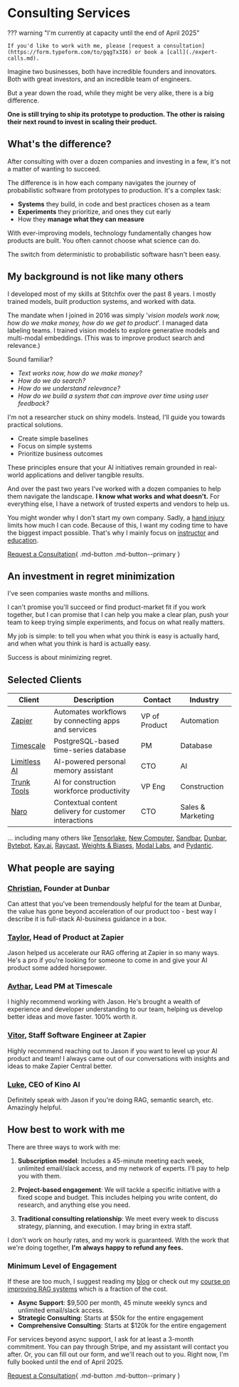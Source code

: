 # Consulting Services


??? warning "I'm currently at capacity until the end of April 2025"

    If you'd like to work with me, please [request a consultation](https://form.typeform.com/to/gqgTx3I6) or book a [call](./expert-calls.md).

Imagine two businesses, both have incredible founders and innovators. Both with great investors, and an incredible team of engineers.

But a year down the road, while they might be very alike, there is a big difference.

**One is still trying to ship its prototype to production. The other is raising their next round to invest in scaling their product.**

## What's the difference?

After consulting with over a dozen companies and investing in a few, it's not a matter of wanting to succeed.

The difference is in how each company navigates the journey of probabilistic software from prototypes to production. It's a complex task:

- **Systems** they build, in code and best practices chosen as a team
- **Experiments** they prioritize, and ones they cut early
- How they **manage what they can measure**

With ever-improving models, technology fundamentally changes how products are built. You often cannot choose what science can do.

The switch from deterministic to probabilistic software hasn't been easy.

## My background is not like many others

I developed most of my skills at Stitchfix over the past 8 years. I mostly trained models, built production systems, and worked with data.

The mandate when I joined in 2016 was simply '*vision models work now, how do we make money, how do we get to product*'. I managed data labeling teams. I trained vision models to explore generative models and multi-modal embeddings. (This was to improve product search and relevance.)

Sound familiar?

- *Text works now, how do we make money?*
- *How do we do search?* 
- *How do we understand relevance?*
- *How do we build a system that can improve over time using user feedback?*

I'm not a researcher stuck on shiny models. Instead, I'll guide you towards practical solutions. 

- Create simple baselines
- Focus on simple systems
- Prioritize business outcomes

These principles ensure that your AI initiatives remain grounded in real-world applications and deliver tangible results.

And over the past two years I've worked with a dozen companies to help them navigate the landscape. **I know what works and what doesn't.** For everything else, I have a network of trusted experts and vendors to help us.

You might wonder why I don't start my own company. Sadly, a [hand injury](./writing/posts/hand-injury.md) limits how much I can code. Because of this, I want my coding time to have the biggest impact possible. That's why I mainly focus on [instructor](https://python.useinstructor.com) and [education](./systematically-improve-your-rag.md).

[Request a Consultation](https://form.typeform.com/to/gqgTx3I6){ .md-button .md-button--primary }

## An investment in regret minimization

I've seen companies waste months and millions.

I can't promise you'll succeed or find product-market fit if you work together, but I can promise that I can help you make a clear plan, push your team to keep trying simple experiments, and focus on what really matters.

My job is simple: to tell you when what you think is easy is actually hard, and when what you think is hard is actually easy.

Success is about minimizing regret.

## Selected Clients


| Client | Description | Contact | Industry |
|--------|-------------|---------|----------|
| [Zapier](https://zapier.com/) | Automates workflows by connecting apps and services | VP of Product | Automation |
| [Timescale](https://timescale.com/) | PostgreSQL-based time-series database | PM | Database |
| [Limitless AI](http://limitless.ai/) | AI-powered personal memory assistant | CTO | AI |
| [Trunk Tools](https://trunktools.com/) | AI for construction workforce productivity | VP Eng | Construction |
| [Naro](http://narohq.com/) | Contextual content delivery for customer interactions | CTO | Sales & Marketing |

... including many others like [Tensorlake](https://tensorlake.ai/), [New Computer](http://new.computer/), [Sandbar](https://sandbar.inc/), [Dunbar](https://trydunbar.com/), [Bytebot](https://bytebot.ai/), [Kay.ai](http://kay.ai/), [Raycast](https://raycast.com/), [Weights & Biases](https://wandb.ai/), [Modal Labs](https://modal.com/), and [Pydantic](http://pydantic.dev/).


## What people are saying

### [Christian](https://twitter.com/cblovescode), Founder at Dunbar
Can attest that you've been tremendously helpful for the team at Dunbar, the value has gone beyond acceleration of our product too - best way I describe it is full-stack AI-business guidance in a box.

### [Taylor](https://twitter.com/tayhalliday), Head of Product at Zapier
Jason helped us accelerate our RAG offering at Zapier in so many ways. He's a pro if you're looking for someone to come in and give your AI product some added horsepower.

### [Avthar](https://twitter.com/avthars), Lead PM at Timescale
I highly recommend working with Jason. He's brought a wealth of experience and developer understanding to our team, helping us develop better ideas and move faster. 100% worth it.

### [Vitor](https://twitter.com/vitorbal), Staff Software Engineer at Zapier
Highly recommend reaching out to Jason if you want to level up your AI product and team! I always came out of our conversations with insights and ideas to make Zapier Central better.

### [Luke](https://twitter.com/lukeigel), CEO of Kino AI
Definitely speak with Jason if you're doing RAG, semantic search, etc. Amazingly helpful.

## How best to work with me

There are three ways to work with me:

1. **Subscription model**: Includes a 45-minute meeting each week, unlimited email/slack access, and my network of experts. I'll pay to help you with them.

2. **Project-based engagement**: We will tackle a specific initiative with a fixed scope and budget. This includes helping you write content, do research, and anything else you need.

3. **Traditional consulting relationship**: We meet every week to discuss strategy, planning, and execution. I may bring in extra staff.

I don't work on hourly rates, and my work is guaranteed. With the work that we're doing together, **I'm always happy to refund any fees.**

### Minimum Level of Engagement

If these are too much, I suggest reading my [blog](./writing/index.md) or check out my [course on improving RAG systems](./systematically-improve-your-rag.md) which is a fraction of the cost.

- **Async Support**: $9,500 per month, 45 minute weekly syncs and unlimited email/slack access.
- **Strategic Consulting**: Starts at $50k for the entire engagement
- **Comprehensive Consulting**: Starts at $120k for the entire engagement

For services beyond async support, I ask for at least a 3-month commitment. You can pay through Stripe, and my assistant will contact you after. Or, you can fill out our form, and we'll reach out to you. Right now, I'm fully booked until the end of April 2025.

[Request a Consultation](https://form.typeform.com/to/gqgTx3I6){ .md-button .md-button--primary }
